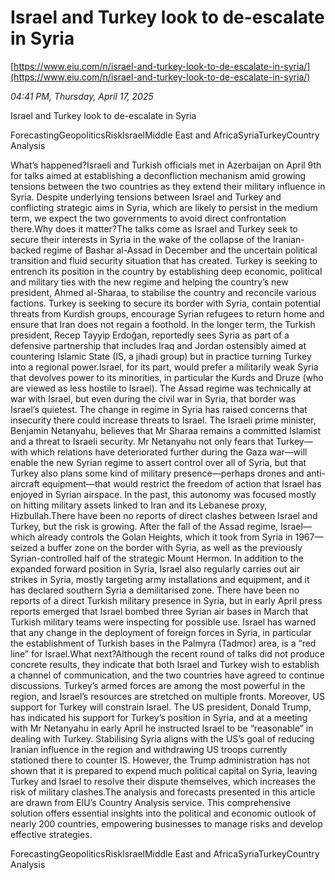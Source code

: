 # Israel and Turkey look to de-escalate in Syria

[https://www.eiu.com/n/israel-and-turkey-look-to-de-escalate-in-syria/](https://www.eiu.com/n/israel-and-turkey-look-to-de-escalate-in-syria/)

*04:41 PM, Thursday, April 17, 2025*

Israel and Turkey look to de-escalate in Syria

ForecastingGeopoliticsRiskIsraelMiddle East and AfricaSyriaTurkeyCountry Analysis

What’s happened?Israeli and Turkish officials met in Azerbaijan on April 9th for talks aimed at establishing a deconfliction mechanism amid growing tensions between the two countries as they extend their military influence in Syria. Despite underlying tensions between Israel and Turkey and conflicting strategic aims in Syria, which are likely to persist in the medium term, we expect the two governments to avoid direct confrontation there.Why does it matter?The talks come as Israel and Turkey seek to secure their interests in Syria in the wake of the collapse of the Iranian-backed regime of Bashar al-Assad in December and the uncertain political transition and fluid security situation that has created. Turkey is seeking to entrench its position in the country by establishing deep economic, political and military ties with the new regime and helping the country’s new president, Ahmed al-Sharaa, to stabilise the country and reconcile various factions. Turkey is seeking to secure its border with Syria, contain potential threats from Kurdish groups, encourage Syrian refugees to return home and ensure that Iran does not regain a foothold. In the longer term, the Turkish president, Recep Tayyip Erdoğan, reportedly sees Syria as part of a defensive partnership that includes Iraq and Jordan ostensibly aimed at countering Islamic State (IS, a jihadi group) but in practice turning Turkey into a regional power.Israel, for its part, would prefer a militarily weak Syria that devolves power to its minorities, in particular the Kurds and Druze (who are viewed as less hostile to Israel). The Assad regime was technically at war with Israel, but even during the civil war in Syria, that border was Israel’s quietest. The change in regime in Syria has raised concerns that insecurity there could increase threats to Israel. The Israeli prime minister, Benjamin Netanyahu, believes that Mr Sharaa remains a committed Islamist and a threat to Israeli security. Mr Netanyahu not only fears that Turkey— with which relations have deteriorated further during the Gaza war—will enable the new Syrian regime to assert control over all of Syria, but that Turkey also plans some kind of military presence—perhaps drones and anti-aircraft equipment—that would restrict the freedom of action that Israel has enjoyed in Syrian airspace. In the past, this autonomy was focused mostly on hitting military assets linked to Iran and its Lebanese proxy, Hizbullah.There have been no reports of direct clashes between Israel and Turkey, but the risk is growing. After the fall of the Assad regime, Israel—which already controls the Golan Heights, which it took from Syria in 1967—seized a buffer zone on the border with Syria, as well as the previously Syrian-controlled half of the strategic Mount Hermon. In addition to the expanded forward position in Syria, Israel also regularly carries out air strikes in Syria, mostly targeting army installations and equipment, and it has declared southern Syria a demilitarised zone. There have been no reports of a direct Turkish military presence in Syria, but in early April press reports emerged that Israel bombed three Syrian air bases in March that Turkish military teams were inspecting for possible use. Israel has warned that any change in the deployment of foreign forces in Syria, in particular the establishment of Turkish bases in the Palmyra (Tadmor) area, is a “red line” for Israel.What next?Although the recent round of talks did not produce concrete results, they indicate that both Israel and Turkey wish to establish a channel of communication, and the two countries have agreed to continue discussions. Turkey’s armed forces are among the most powerful in the region, and Israel’s resources are stretched on multiple fronts. Moreover, US support for Turkey will constrain Israel. The US president, Donald Trump, has indicated his support for Turkey’s position in Syria, and at a meeting with Mr Netanyahu in early April he instructed Israel to be “reasonable” in dealing with Turkey. Stabilising Syria aligns with the US’s goal of reducing Iranian influence in the region and withdrawing US troops currently stationed there to counter IS. However, the Trump administration has not shown that it is prepared to expend much political capital on Syria, leaving Turkey and Israel to resolve their dispute themselves, which increases the risk of military clashes.The analysis and forecasts presented in this article are drawn from EIU’s Country Analysis service. This comprehensive solution offers essential insights into the political and economic outlook of nearly 200 countries, empowering businesses to manage risks and develop effective strategies.

ForecastingGeopoliticsRiskIsraelMiddle East and AfricaSyriaTurkeyCountry Analysis

